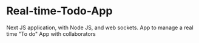 # Real-time-Todo-App
Next JS application, with Node JS, and web sockets. App to manage a real time "To do" App with collaborators
